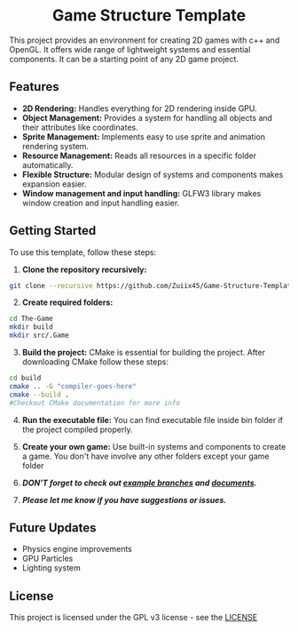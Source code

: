 <h1 align="center">
    Game Structure Template
</h1>

This project provides an environment for creating 2D games with c++ and OpenGL. It offers wide range of lightweight systems and essential components. It can be a starting point of any 2D game project.

## Features
* **2D Rendering:** Handles everything for 2D rendering inside GPU.
* **Object Management:** Provides a system for handling all objects and their attributes like coordinates.
* **Sprite Management:** Implements easy to use sprite and animation rendering system.
* **Resource Management:** Reads all resources in a specific folder automatically.
* **Flexible Structure:** Modular design of systems and components makes expansion easier.
* **Window management and input handling:** GLFW3 library makes window creation and input handling easier.

## Getting Started
To use this template, follow these steps:

1. **Clone the repository recursively:** 
```bash
git clone --recursive https://github.com/Zuiix45/Game-Structure-Template.git
```

2. **Create required folders:**
```bash
cd The-Game
mkdir build
mkdir src/.Game
```

3. **Build the project:** CMake is essential for building the project.
After downloading CMake follow these steps:
```bash
cd build
cmake .. -G "compiler-goes-here"
cmake --build .
#Checkout CMake documentation for more info
```

4. **Run the executable file:** You can find executable file inside bin folder if the project compiled properly.

5. **Create your own game:** Use built-in systems and components to create a game. You don't have involve any other folders except your game folder

6. ***DON'T forget to check out [example branches](https://github.com/Zuiix45/Game-Structure-Template/tree/example-1) and [documents](https://github.com/Zuiix45/Game-Structure-Template/tree/master/docs).***

7. ***Please let me know if you have suggestions or issues.***

## Future Updates
* Physics engine improvements
* GPU Particles
* Lighting system

## License
This project is licensed under the GPL v3 license - see the [LICENSE](https://github.com/Zuiix45/Game-Structure-Template/blob/master/LICENSE)
